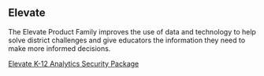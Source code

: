## Elevate

The Elevate Product Family improves the use of data and technology to help solve district challenges and give educators the information they need to make more informed decisions.

[Elevate K-12 Analytics Security Package](https://inst.bid/elevate/k12-analytics/dl)
